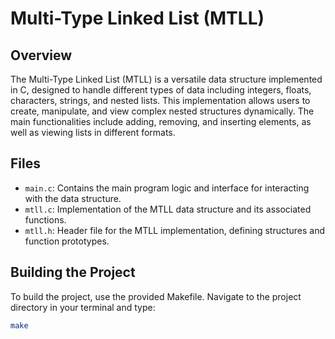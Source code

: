 # Multi-Type Linked List (MTLL)

## Overview
The Multi-Type Linked List (MTLL) is a versatile data structure implemented in C, designed to handle different types of data including integers, floats, characters, strings, and nested lists. This implementation allows users to create, manipulate, and view complex nested structures dynamically. The main functionalities include adding, removing, and inserting elements, as well as viewing lists in different formats.

## Files
- `main.c`: Contains the main program logic and interface for interacting with the data structure.
- `mtll.c`: Implementation of the MTLL data structure and its associated functions.
- `mtll.h`: Header file for the MTLL implementation, defining structures and function prototypes.

## Building the Project
To build the project, use the provided Makefile. Navigate to the project directory in your terminal and type:

```bash
make
